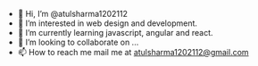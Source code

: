 - 👋 Hi, I’m @atulsharma1202112
- 👀 I’m interested in web design and development.
- 🌱 I’m currently learning javascript, angular and react.
- 💞️ I’m looking to collaborate on ...
- 📫 How to reach me mail me at atulsharma1202112@gmail.com

<!---
atulsharma1202112/atulsharma1202112 is a ✨ special ✨ repository because its `README.md` (this file) appears on your GitHub profile.
You can click the Preview link to take a look at your changes.
--->
